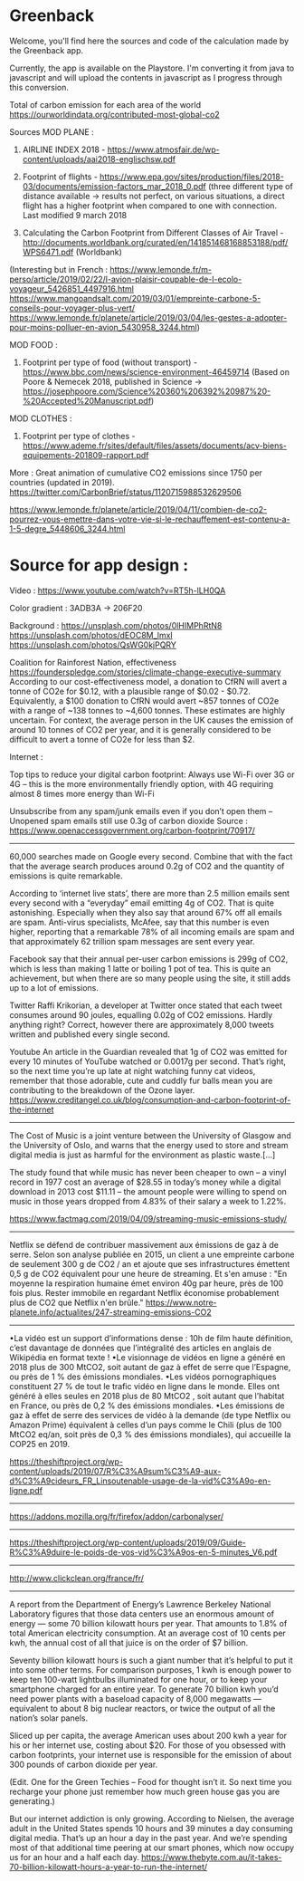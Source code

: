 # Greenback

Welcome,
you'll find here the sources and code of the calculation made by the Greenback app.

Currently, the app is available on the Playstore. I'm converting it from java to javascript and will upload the contents in javascript as I progress through this conversion.

Total of carbon emission for each area of the world
https://ourworldindata.org/contributed-most-global-co2

Sources
MOD PLANE :

1) AIRLINE INDEX 2018 - https://www.atmosfair.de/wp-content/uploads/aai2018-englischsw.pdf

2) Footprint of flights - https://www.epa.gov/sites/production/files/2018-03/documents/emission-factors_mar_2018_0.pdf (three different type of distance available 
-> results not perfect, on various situations, a direct flight has a higher footprint when compared to one with connection. Last modified 9 march 2018

3) Calculating the Carbon Footprint from Different Classes of Air Travel - http://documents.worldbank.org/curated/en/141851468168853188/pdf/WPS6471.pdf (Worldbank)

(Interesting but in French : 
https://www.lemonde.fr/m-perso/article/2019/02/22/l-avion-plaisir-coupable-de-l-ecolo-voyageur_5426851_4497916.html
https://www.mangoandsalt.com/2019/03/01/empreinte-carbone-5-conseils-pour-voyager-plus-vert/
https://www.lemonde.fr/planete/article/2019/03/04/les-gestes-a-adopter-pour-moins-polluer-en-avion_5430958_3244.html)


MOD FOOD :
1) Footprint per type of food (without transport) - https://www.bbc.com/news/science-environment-46459714 (Based on Poore & Nemecek 2018, published in Science 
-> https://josephpoore.com/Science%20360%206392%20987%20-%20Accepted%20Manuscript.pdf)

MOD CLOTHES :
1) Footprint per type of clothes - https://www.ademe.fr/sites/default/files/assets/documents/acv-biens-equipements-201809-rapport.pdf



More :
Great animation of cumulative CO2 emissions since 1750 per countries (updated in 2019).
https://twitter.com/CarbonBrief/status/1120715988532629506

https://www.lemonde.fr/planete/article/2019/04/11/combien-de-co2-pourrez-vous-emettre-dans-votre-vie-si-le-rechauffement-est-contenu-a-1-5-degre_5448606_3244.html


# Source for app design :
Video :
https://www.youtube.com/watch?v=RT5h-lLH0QA

Color gradient :
3ADB3A -> 206F20

Background :
https://unsplash.com/photos/0lHIMPhRtN8
https://unsplash.com/photos/dEOC8M_lmxI
https://unsplash.com/photos/QsWG0kjPQRY


Coalition for Rainforest Nation, effectiveness
https://founderspledge.com/stories/climate-change-executive-summary
According to our cost-effectiveness model, a donation to CfRN will avert a tonne of CO2e for $0.12, with a plausible range of $0.02 - $0.72. Equivalently, a $100 donation to CfRN would avert ~857 tonnes of CO2e with a range of ~138 tonnes to ~4,600 tonnes. These estimates are highly uncertain. For context, the average person in the UK causes the emission of around 10 tonnes of CO2 per year, and it is generally considered to be difficult to avert a tonne of CO2e for less than $2. 



Internet :

Top tips to reduce your digital carbon footprint:
Always use Wi-Fi over 3G or 4G – this is the more environmentally friendly option, with 4G requiring almost 8 times more energy than Wi-Fi

Unsubscribe from any spam/junk emails even if you don’t open them – Unopened spam emails still use 0.3g of carbon dioxide
Source : https://www.openaccessgovernment.org/carbon-footprint/70917/

-----------

60,000 searches made on Google every second. Combine that with the fact that the average search produces around 0.2g of CO2 and the quantity of emissions is quite remarkable.

According to ‘internet live stats’, there are more than 2.5 million emails sent every second with a “everyday” email emitting 4g of CO2. That is quite astonishing. Especially when they also say that around 67% off all emails are spam. Anti-virus specialists, McAfee, say that this number is even higher, reporting that a remarkable 78% of all incoming emails are spam and that approximately 62 trillion spam messages are sent every year.

Facebook say that their annual per-user carbon emissions is 299g of CO2, which is less than making 1 latte or boiling 1 pot of tea. This is quite an achievement, but when there are so many people using the site, it still adds up to a lot of emissions.

Twitter
Raffi Krikorian, a developer at Twitter once stated that each tweet consumes around 90 joules, equalling 0.02g of CO2 emissions. Hardly anything right? Correct, however there are approximately 8,000 tweets written and published every single second.

Youtube
An article in the Guardian revealed that 1g of CO2 was emitted for every 10 minutes of YouTube watched or 0.0017g per second. That’s right, so the next time you’re up late at night watching funny cat videos, remember that those adorable, cute and cuddly fur balls mean you are contributing to the breakdown of the Ozone layer.
https://www.creditangel.co.uk/blog/consumption-and-carbon-footprint-of-the-internet

--------

The Cost of Music is a joint venture between the University of Glasgow and the University of Oslo, and warns that the energy used to store and stream digital media is just as harmful for the environment as plastic waste.[...]

The study found that while music has never been cheaper to own – a vinyl record in 1977 cost an average of $28.55 in today’s money while a digital download in 2013 cost $11.11 – the amount people were willing to spend on music in those years dropped from 4.83% of their salary a week to 1.22%.

https://www.factmag.com/2019/04/09/streaming-music-emissions-study/

-----------


Netflix se défend de contribuer massivement aux émissions de gaz à de serre. Selon son analyse publiée en 2015, un client a une empreinte carbone de seulement 300 g de CO2 / an et ajoute que ses infrastructures émettent 0,5 g de CO2 équivalent pour une heure de streaming. Et s'en amuse : "En moyenne la respiration humaine émet environ 40g par heure, près de 100 fois plus. Rester immobile en regardant Netflix économise probablement plus de CO2 que Netflix n'en brûle." 
https://www.notre-planete.info/actualites/247-streaming-emissions-CO2

----------

•La vidéo est un support d’informations dense : 10h de film haute
définition, c’est davantage de données
que l’intégralité des articles en anglais
de Wikipédia en format texte !
•Le visionnage de vidéos en ligne a
généré en 2018 plus de 300 MtCO2,
soit autant de gaz à effet de serre que
l’Espagne, ou près de 1 % des émissions mondiales.
•Les vidéos pornographiques constituent 27 % de tout le trafic vidéo en
ligne dans le monde. Elles ont généré
à elles seules en 2018 plus de 80 MtCO2
,
soit autant que l’habitat en France, ou
près de 0,2 % des émissions mondiales.
•Les émissions de gaz à effet de
serre des services de vidéo à la
demande (de type Netflix ou Amazon Prime) équivalent à celles d’un
pays comme le Chili (plus de 100
MtCO2
eq/an, soit près de 0,3 % des
émissions mondiales), qui accueille la
COP25 en 2019.

https://theshiftproject.org/wp-content/uploads/2019/07/R%C3%A9sum%C3%A9-aux-d%C3%A9cideurs_FR_Linsoutenable-usage-de-la-vid%C3%A9o-en-ligne.pdf


-----
https://addons.mozilla.org/fr/firefox/addon/carbonalyser/

--------
https://theshiftproject.org/wp-content/uploads/2019/09/Guide-R%C3%A9duire-le-poids-de-vos-vid%C3%A9os-en-5-minutes_V6.pdf

--------

http://www.clickclean.org/france/fr/

--------

A report from the Department of Energy’s Lawrence Berkeley National Laboratory figures that those data centers use an enormous amount of energy — some 70 billion kilowatt hours per year. That amounts to 1.8% of total American electricity consumption. At an average cost of 10 cents per kwh, the annual cost of all that juice is on the order of $7 billion.

Seventy billion kilowatt hours is such a giant number that it’s helpful to put it into some other terms. For comparison purposes, 1 kwh is enough power to keep ten 100-watt lightbulbs illuminated for one hour, or to keep your smartphone charged for an entire year. To generate 70 billion kwh you’d need power plants with a baseload capacity of 8,000 megawatts — equivalent to about 8 big nuclear reactors, or twice the output of all the nation’s solar panels.

Sliced up per capita, the average American uses about 200 kwh a year for his or her internet use, costing about $20. For those of you obsessed with carbon footprints, your internet use is responsible for the emission of about 300 pounds of carbon dioxide per year.

(Edit. One for the Green Techies – Food for thought isn’t it. So next time you recharge your phone just remember how much green house gas you are generating.)

But our internet addiction is only growing. According to Nielsen, the average adult in the United States spends 10 hours and 39 minutes a day consuming digital media. That’s up an hour a day in the past year. And we’re spending most of that additional time peering at our smart phones, which now occupy us for an hour and a half each day.
https://www.thebyte.com.au/it-takes-70-billion-kilowatt-hours-a-year-to-run-the-internet/

